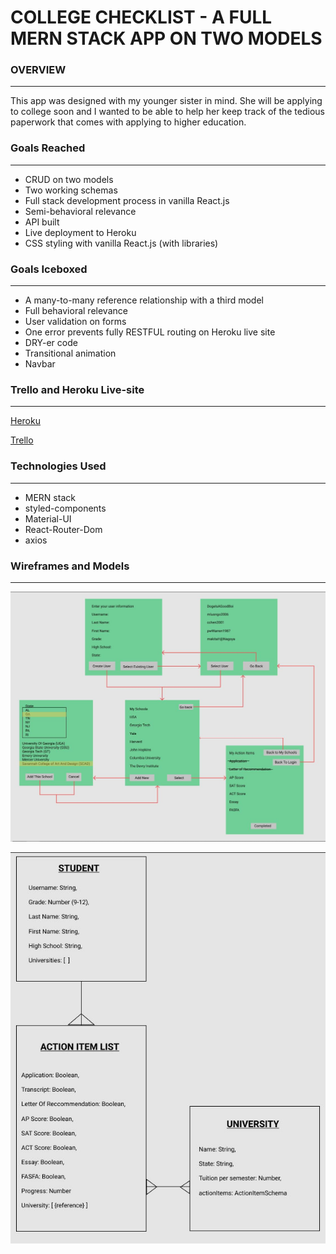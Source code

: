 # COLLEGE CHECKLIST - A FULL MERN STACK APP ON TWO MODELS

### OVERVIEW
---
This app was designed with my younger sister in mind. She will be applying to college soon and I wanted to be able to help her keep track of the tedious paperwork that comes with applying to higher education. 

### Goals Reached
---
* CRUD on two models
* Two working schemas
* Full stack development process in vanilla React.js
* Semi-behavioral relevance
* API built
* Live deployment to Heroku
* CSS styling with vanilla React.js (with libraries)

### Goals Iceboxed
---
* A many-to-many reference relationship with a third model
* Full behavioral relevance
* User validation on forms
* One error prevents fully RESTFUL routing on Heroku live site
* DRY-er code
* Transitional animation
* Navbar

### Trello and Heroku Live-site
---
[Heroku](https://floating-scrubland-20446.herokuapp.com/)

[Trello](https://trello.com/b/HVkxVdAr/ga-wdi-17-project-3)

### Technologies Used
---
* MERN stack 
* styled-components
* Material-UI
* React-Router-Dom
* axios

### Wireframes and Models
---
![Initial wireframe](https://raw.githubusercontent.com/qchen3301/Applying-For-College-Checklist/master/assets/initial_wireframes.JPG)

![Full 3 models](https://raw.githubusercontent.com/qchen3301/Applying-For-College-Checklist/master/assets/initial_model.JPG)